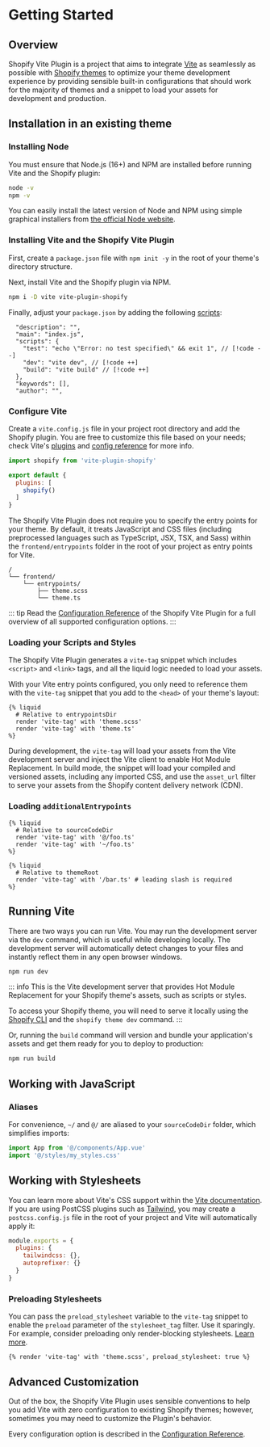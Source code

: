 # Getting Started

## Overview

Shopify Vite Plugin is a project that aims to integrate [Vite](https://vitejs.dev/) as seamlessly
as possible with [Shopify themes](https://shopify.dev/docs/themes) to optimize your theme development experience by
providing sensible built-in configurations that should work for the majority of themes and a
snippet to load your assets for development and production.

## Installation in an existing theme

### Installing Node

You must ensure that Node.js (16+) and NPM are installed before running Vite and the Shopify plugin:

```bash
node -v
npm -v
```

You can easily install the latest version of Node and NPM using simple graphical
installers from [the official Node website](https://nodejs.org/en/download/).

### Installing Vite and the Shopify Vite Plugin

First, create a `package.json` file with `npm init -y` in the root of your theme's directory structure.

Next, install Vite and the Shopify plugin via NPM.

```bash
npm i -D vite vite-plugin-shopify
```

Finally, adjust your `package.json` by adding the following [scripts](https://docs.npmjs.com/cli/v9/using-npm/scripts):

```
  "description": "",
  "main": "index.js",
  "scripts": {
    "test": "echo \"Error: no test specified\" && exit 1", // [!code --]
    "dev": "vite dev", // [!code ++]
    "build": "vite build" // [!code ++]
  },
  "keywords": [],
  "author": "",
```

### Configure Vite

Create a `vite.config.js` file in your project root directory and add the Shopify plugin. You are free to customize this
file based on your needs; check Vite's [plugins](https://vitejs.dev/plugins/) and [config reference](https://vitejs.dev/config/) for more info.

```js
import shopify from 'vite-plugin-shopify'

export default {
  plugins: [
    shopify()
  ]
}
```

The Shopify Vite Plugin does not require you to specify the entry points for your theme. By default, it treats JavaScript and CSS files (including preprocessed
languages such as TypeScript, JSX, TSX, and Sass) within the `frontend/entrypoints` folder in the root of your project as entry points for Vite.

```
/
└── frontend/
    └── entrypoints/
        ├── theme.scss
        └── theme.ts
```

::: tip
Read the [Configuration Reference](/guide/configuration) of the Shopify Vite Plugin for a full overview of all supported configuration options.
:::

### Loading your Scripts and Styles

The Shopify Vite Plugin generates a `vite-tag` snippet which includes `<script>` and `<link>` tags, and all the liquid logic needed
to load your assets.

With your Vite entry points configured, you only need to reference them with the `vite-tag` snippet that you add to the `<head>` of your theme's layout:

```liquid
{% liquid
  # Relative to entrypointsDir
  render 'vite-tag' with 'theme.scss'
  render 'vite-tag' with 'theme.ts'
%}
```

During development, the `vite-tag` will load your assets from the Vite development server and inject the Vite client to enable Hot Module Replacement.
In build mode, the snippet will load your compiled and versioned assets, including any imported CSS, and use the `asset_url` filter to serve your assets
from the Shopify content delivery network (CDN).

### Loading `additionalEntrypoints`

```liquid
{% liquid
  # Relative to sourceCodeDir
  render 'vite-tag' with '@/foo.ts'
  render 'vite-tag' with '~/foo.ts'
%}
```

```liquid
{% liquid
  # Relative to themeRoot
  render 'vite-tag' with '/bar.ts' # leading slash is required
%}
```

## Running Vite

There are two ways you can run Vite. You may run the development server via the `dev` command, which is useful while developing locally.
The development server will automatically detect changes to your files and instantly reflect them in any open browser windows.

```bash
npm run dev
```

::: info
This is the Vite development server that provides Hot Module Replacement for your Shopify theme's assets, such as scripts or styles.

To access your Shopify theme, you will need to serve it locally using the [Shopify CLI](https://shopify.dev/docs/themes/tools/cli) and the `shopify theme dev` command.
:::

Or, running the `build` command will version and bundle your application's assets and get them ready for you to deploy to production:

```bash
npm run build
```

## Working with JavaScript

### Aliases

For convenience, `~/` and `@/` are aliased to your `sourceCodeDir` folder, which simplifies imports:

```js
import App from '@/components/App.vue'
import '@/styles/my_styles.css'
```

## Working with Stylesheets

You can learn more about Vite's CSS support within the [Vite documentation](https://vitejs.dev/guide/features.html#css). If you are using PostCSS plugins such as [Tailwind](https://tailwindcss.com/), you may create
a `postcss.config.js` file in the root of your project and Vite will automatically apply it:

```js
module.exports = {
  plugins: {
    tailwindcss: {},
    autoprefixer: {}
  }
}
```

### Preloading Stylesheets

You can pass the `preload_stylesheet` variable to the `vite-tag` snippet to enable the `preload` parameter of the `stylesheet_tag` filter. Use it sparingly. For example, consider preloading only render-blocking stylesheets.
[Learn more](https://shopify.dev/themes/best-practices/performance#use-resource-hints-to-preload-key-resources).

```liquid
{% render 'vite-tag' with 'theme.scss', preload_stylesheet: true %}
```

## Advanced Customization

Out of the box, the Shopify Vite Plugin uses sensible conventions to help you add Vite with zero configuration to existing Shopify themes; however,
sometimes you may need to customize the Plugin's behavior.

Every configuration option is described in the [Configuration Reference](/guide/configuration).
